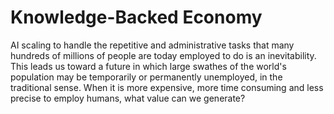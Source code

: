 # Knowledge-Backed Economy

AI scaling to handle the repetitive and administrative tasks that many hundreds of millions of people are today employed to do is an inevitability. This leads us toward a future in which large swathes of the world's population may be temporarily or permanently unemployed, in the traditional sense. When it is more expensive, more time consuming and less precise to employ humans, what value can we generate?&#x20;
